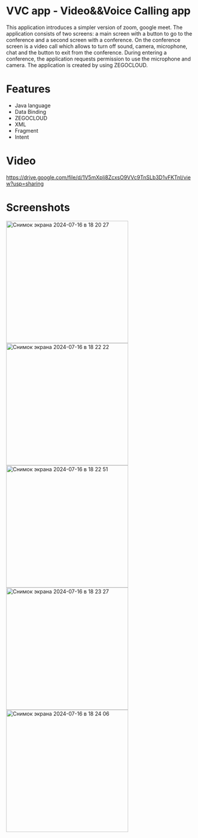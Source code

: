 # VVC app - Video&&Voice Calling app
This application introduces a simpler version of zoom, google meet. 
The application consists of two screens: a main screen with a button to go to the conference and a second screen with a conference.
On the conference screen is a video call which allows to turn off sound, camera, microphone, chat and the button to exit from the conference.
During entering a conference, the application requests permission to use the microphone and camera. The application is created by using ZEGOCLOUD.
# Features
- Java language
- Data Binding
- ZEGOCLOUD
- XML
- Fragment
- Intent
# Video
https://drive.google.com/file/d/1V5mXpli8ZcxsO9VVc9TnSLb3D1vFKTnI/view?usp=sharing
# Screenshots
<img width="330" alt="Снимок экрана 2024-07-16 в 18 20 27" src="https://github.com/user-attachments/assets/bed7fd78-e37e-4b40-b244-4a9c0782dfd3">
<img width="330" alt="Снимок экрана 2024-07-16 в 18 22 22" src="https://github.com/user-attachments/assets/1f7fae2a-9b16-4c71-8f2b-a0768288e94e">
<img width="330" alt="Снимок экрана 2024-07-16 в 18 22 51" src="https://github.com/user-attachments/assets/a1553ebb-3398-466e-9227-ef8189ce520d">
<img width="330" alt="Снимок экрана 2024-07-16 в 18 23 27" src="https://github.com/user-attachments/assets/c159d257-3722-4c5e-9042-8f107465b3c8">
<img width="330" alt="Снимок экрана 2024-07-16 в 18 24 06" src="https://github.com/user-attachments/assets/e8204b3a-58f2-4f0f-8387-492c37c19a40">


